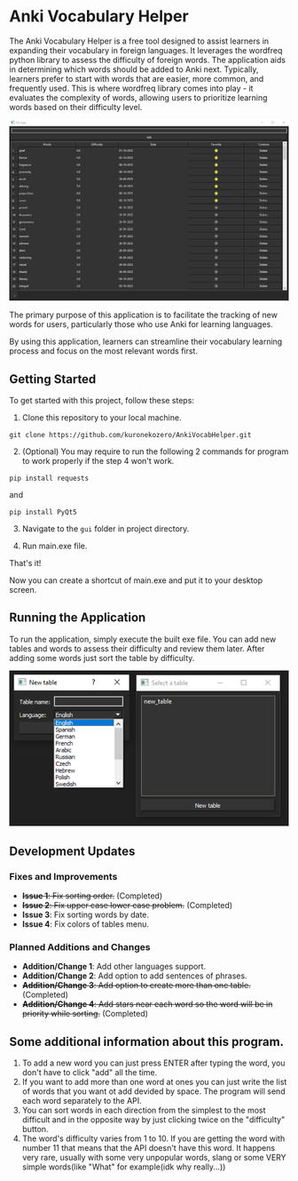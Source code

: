 # Anki Vocabulary Helper

The Anki Vocabulary Helper is a free tool designed to assist learners in expanding their vocabulary in foreign languages. It leverages the wordfreq python library to assess the difficulty of foreign words. The application aids in determining which words should be added to Anki next. Typically, learners prefer to start with words that are easier, more common, and frequently used. This is where wordfreq library comes into play - it evaluates the complexity of words, allowing users to prioritize learning words based on their difficulty level.

![Screenshot](Screenshot_1.png)

The primary purpose of this application is to facilitate the tracking of new words for users, particularly those who use Anki for learning languages. 

By using this application, learners can streamline their vocabulary learning process and focus on the most relevant words first.

## Getting Started

To get started with this project, follow these steps:

1. Clone this repository to your local machine.
```
git clone https://github.com/kuronekozero/AnkiVocabHelper.git
```
2. (Optional) You may require to run the following 2 commands for program to work properly if the step 4 won't work.
```
pip install requests
```

and

```
pip install PyQt5
```

3. Navigate to the `gui` folder in project directory.

4. Run main.exe file.

That's it!

Now you can create a shortcut of main.exe and put it to your desktop screen.

## Running the Application

To run the application, simply execute the built exe file. You can add new tables and words to assess their difficulty and review them later. 
After adding some words just sort the table by difficulty.

![Screenshot](Screenshot_2.png)

## Development Updates

### Fixes and Improvements

- ~~**Issue 1**: Fix sorting order.~~ (Completed)
- ~~**Issue 2**: Fix upper case lower case problem.~~ (Completed)
- **Issue 3**: Fix sorting words by date.
- **Issue 4**: Fix colors of tables menu.  

### Planned Additions and Changes

- **Addition/Change 1**: Add other languages support.
- **Addition/Change 2**: Add option to add sentences of phrases.
- ~~**Addition/Change 3**: Add option to create more than one table.~~ (Completed)
- ~~**Addition/Change 4**: Add stars near each word so the word will be in priority while sorting.~~  (Completed)

## Some additional information about this program.

1. To add a new word you can just press ENTER after typing the word, you don't have to click "add" all the time.
2. If you want to add more than one word at ones you can just write the list of words that you want ot add devided by space. The program will send each word separately to the API.
3. You can sort words in each direction from the simplest to the most difficult and in the opposite way by just clicking twice on the "difficulty" button.
4. The word's difficulty varies from 1 to 10. If you are getting the word with number 11 that means that the API doesn't have this word. It happens very rare, usually with some very unpopular words, slang or some VERY simple words(like "What" for example(idk why really...))
